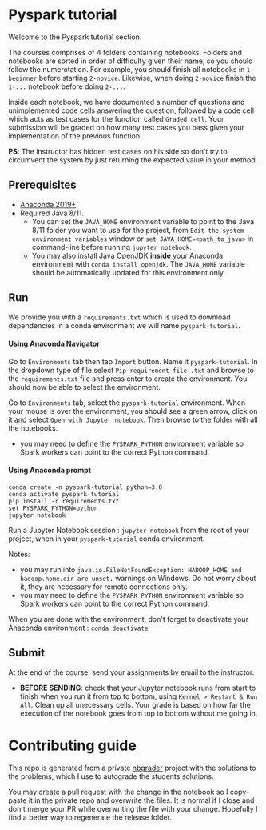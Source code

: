 # Pyspark tutorial

Welcome to the Pyspark tutorial section.

The courses comprises of 4 folders containing notebooks. Folders and notebooks are sorted in order of difficulty given their name, so you should follow the numerotation. For example, you should finish all notebooks in `1-beginner` before starting `2-novice`. Likewise, when doing `2-novice` finish the `1-...` notebook before doing `2-...`.

Inside each notebook, we have documented a number of questions and unimplemented code cells answering the question, followed by a code cell which acts as test cases for the function called `Graded cell`. Your submission will be graded on how many test cases you pass given your implementation of the previous function. 

**PS**: The instructor has hidden test cases on his side so don't try to circumvent the system by just returning the expected value in your method.

## Prerequisites

- [Anaconda 2019+](https://www.anaconda.com/download/)
- Required Java 8/11. 
    - You can set the `JAVA_HOME` environment variable to point to the Java 8/11 folder you want to use for the project, from `Edit the system environment variables` window or `set JAVA_HOME=<path_to_java>` in command-line before running `jupyter notebook`. 
    - You may also install Java OpenJDK **inside** your Anaconda environment with `conda install openjdk`. The `JAVA_HOME` variable should be automatically updated for this environment only.

## Run

We provide you with a `requirements.txt` which is used to download dependencies in a conda environment we will name `pyspark-tutorial`.

#### Using Anaconda Navigator

Go to `Environments` tab then tap `Import` button. Name it `pyspark-tutorial`. In the dropdown type of file select `Pip requirement file .txt` and browse to the `requirements.txt` file and press enter to create the environment. You should now be able to select the environment.

Go to `Environments` tab, select the `pyspark-tutorial` environment. When your mouse is over the environment, you should see a green arrow, click on it and select `Open with Jupyter notebook`. Then browse to the folder with all the notebooks.

- you may need to define the `PYSPARK_PYTHON` environment variable so Spark workers can point to the correct Python command.

#### Using Anaconda prompt

```
conda create -n pyspark-tutorial python=3.8
conda activate pyspark-tutorial
pip install -r requirements.txt
set PYSPARK_PYTHON=python
jupyter notebook
```

Run a Jupyter Notebook session : `jupyter notebook` from the root of your project, when in your `pyspark-tutorial` conda environment.

Notes: 
- you may run into `java.io.FileNotFoundException: HADOOP_HOME and hadoop.home.dir are unset.` warnings on Windows. Do not worry about it, they are necessary for remote connections only.
- you may need to define the `PYSPARK_PYTHON` environment variable so Spark workers can point to the correct Python command.

When you are done with the environment, don't forget to deactivate your Anaconda environment : `conda deactivate`

## Submit

At the end of the course, send your assignments by email to the instructor.
- **BEFORE SENDING**: check that your Jupyter notebook runs from start to finish when you run it from top to bottom, using `Kernel > Restart & Run All`. Clean up all unecessary cells. Your grade is based on how far the execution of the notebook goes from top to bottom without me going in.

# Contributing guide

This repo is generated from a private [nbgrader](https://nbgrader.readthedocs.io) project with the solutions to the problems, which I use to autograde the students solutions.

You may create a pull request with the change in the notebook so I copy-paste it in the private repo and overwrite the files. It is normal if I close and don't merge your PR while overwriting the file with your change. Hopefully I find a better way to regenerate the release folder.
